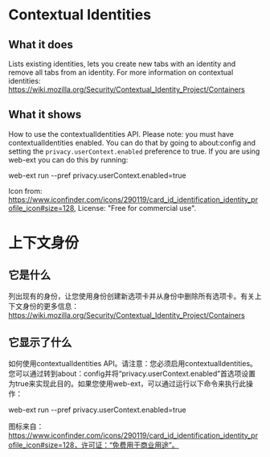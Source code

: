 # Contextual Identities

## What it does

Lists existing identities, lets you create new tabs with an identity and remove all tabs from an identity. For more information on contextual identities: https://wiki.mozilla.org/Security/Contextual_Identity_Project/Containers

## What it shows

How to use the contextualIdentities API. Please note: you must have contextualIdentities enabled. You can do that by going to about:config and setting the `privacy.userContext.enabled` preference to true. If you are using web-ext you can do this by running:

web-ext run --pref privacy.userContext.enabled=true

Icon from: https://www.iconfinder.com/icons/290119/card_id_identification_identity_profile_icon#size=128, License: "Free for commercial use".

# 上下文身份

## 它是什么

列出现有的身份，让您使用身份创建新选项卡并从身份中删除所有选项卡。有关上下文身份的更多信息：https://wiki.mozilla.org/Security/Contextual_Identity_Project/Containers

## 它显示了什么

如何使用contextualIdentities API。请注意：您必须启用contextualIdentities。您可以通过转到about：config并将“privacy.userContext.enabled”首选项设置为true来实现此目的。如果您使用web-ext，可以通过运行以下命令来执行此操作：

web-ext run --pref privacy.userContext.enabled=true

图标来自：https://www.iconfinder.com/icons/290119/card_id_identification_identity_profile_icon#size=128，许可证：“免费用于商业用途”。
